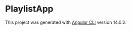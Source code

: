 # PlaylistApp

This project was generated with [Angular CLI](https://github.com/angular/angular-cli) version 14.0.2.
